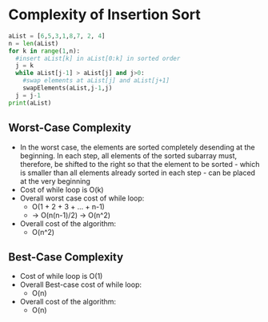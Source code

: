 # Complexity of Insertion Sort
```py
aList = [6,5,3,1,8,7, 2, 4]
n = len(aList)
for k in range(1,n):
  #insert aList[k] in aList[0:k] in sorted order
  j = k
  while aList[j-1] > aList[j] and j>0:
    #swap elements at aList[j] and aList[j+1]
    swapElements(aList,j-1,j)
  j = j-1
print(aList)
```
## Worst-Case Complexity
* In the worst case, the elements are sorted completely desending at the beginning. In each step, all elements of the sorted subarray must, therefore, be shifted to the right so that the element to be sorted - which is smaller than all elements already sorted in each step - can be placed at the very beginning
* Cost of while loop is O(k)
* Overall worst case cost of while loop:
  * O(1 + 2 + 3 + ... + n-1)
  * -> O(n(n-1)/2) -> O(n^2)
* Overall cost of the algorithm:
  * O(n^2)

## Best-Case Complexity 
* Cost of while loop is O(1)
* Overall Best-case cost of while loop:
  * O(n)
* Overall cost of the algorithm: 
  * O(n) 
